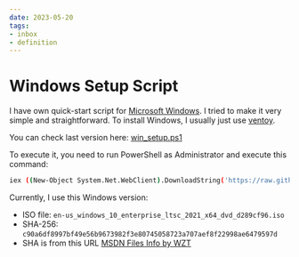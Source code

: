```yaml
---
date: 2023-05-20
tags:
- inbox
- definition
---
```


# Windows Setup Script

I have own quick-start script for [Microsoft Windows](./Microsoft%20Windows.md). I tried to make it very
simple and straightforward. To install Windows, I usually just use [ventoy](./ventoy.md).

You can check last version here: [win_setup.ps1](./win/win-setup.ps1)

To execute it, you need to run PowerShell as Administrator and execute this
command:

```sh
iex ((New-Object System.Net.WebClient).DownloadString('https://raw.githubusercontent.com/Inom-Turdikulov/notes/main/win/win-setup.ps1'))
```


Currently, I use this Windows version:


- ISO file: `en-us_windows_10_enterprise_ltsc_2021_x64_dvd_d289cf96.iso`
- SHA-256: `c90a6df8997bf49e56b9673982f3e80745058723a707aef8f22998ae6479597d`
- SHA is from this URL
  [MSDN Files Info by WZT](https://msdn.rg-adguard.net/public.php?seach=us_windows_10_enterprise_ltsc_2021_x64_dvd_d289cf96)